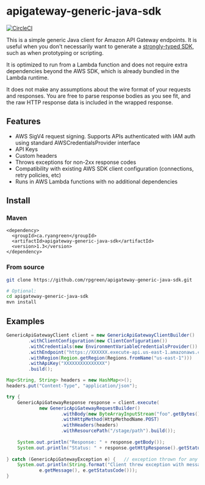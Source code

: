 # apigateway-generic-java-sdk

[![CircleCI](https://circleci.com/gh/rpgreen/apigateway-generic-java-sdk.svg?style=svg)](https://circleci.com/gh/rpgreen/apigateway-generic-java-sdk)

This is a simple generic Java client for Amazon API Gateway endpoints. It is useful when you don't necessarily want to generate a [strongly-typed SDK](https://aws.amazon.com/blogs/developer/api-gateway-java-sdk), such as when prototyping or scripting.

It is optimized to run from a Lambda function and does not require extra dependencies beyond the AWS SDK, which is already bundled in the Lambda runtime.

It does not make any assumptions about the wire format of your requests and responses. You are free to parse response bodies as you see fit, and the raw HTTP response data is included in the wrapped response.

## Features
* AWS SigV4 request signing. Supports APIs authenticated with IAM auth using standard AWSCredentialsProvider interface
* API Keys
* Custom headers 
* Throws exceptions for non-2xx response codes
* Compatibility with existing AWS SDK client configuration (connections, retry policies, etc)
* Runs in AWS Lambda functions with no additional dependencies

## Install

### Maven
```
<dependency>
  <groupId>ca.ryangreen</groupId>
  <artifactId>apigateway-generic-java-sdk</artifactId>
  <version>1.3</version>
</dependency>
```

### From source
```bash
git clone https://github.com/rpgreen/apigateway-generic-java-sdk.git

# Optional:
cd apigateway-generic-java-sdk
mvn install
```

## Examples
```java
GenericApiGatewayClient client = new GenericApiGatewayClientBuilder()
        .withClientConfiguration(new ClientConfiguration())
        .withCredentials(new EnvironmentVariableCredentialsProvider())
        .withEndpoint("https://XXXXXX.execute-api.us-east-1.amazonaws.com")
        .withRegion(Region.getRegion(Regions.fromName("us-east-1")))
        .withApiKey("XXXXXXXXXXXXXXX")
        .build();

Map<String, String> headers = new HashMap<>();
headers.put("Content-Type", "application/json");

try {
    GenericApiGatewayResponse response = client.execute(
            new GenericApiGatewayRequestBuilder()
                    .withBody(new ByteArrayInputStream("foo".getBytes()))
                    .withHttpMethod(HttpMethodName.POST)
                    .withHeaders(headers)
                    .withResourcePath("/stage/path").build());
    
    System.out.println("Response: " + response.getBody());
    System.out.println("Status: " + response.getHttpResponse().getStatusCode());
    
} catch (GenericApiGatewayException e) {   // exception thrown for any non-2xx response
    System.out.println(String.format("Client threw exception with message %s and status code %s", 
            e.getMessage(), e.getStatusCode()));
}

```
